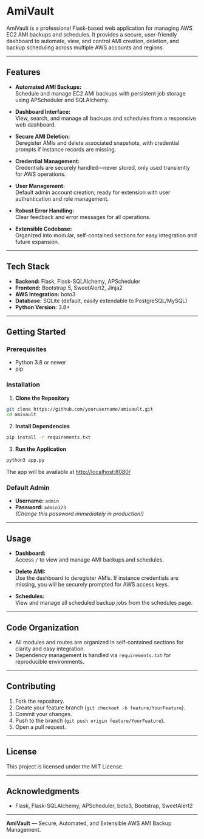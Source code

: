 # AmiVault

AmiVault is a professional Flask-based web application for managing AWS EC2 AMI backups and schedules. It provides a secure, user-friendly dashboard to automate, view, and control AMI creation, deletion, and backup scheduling across multiple AWS accounts and regions.

---

## Features

- **Automated AMI Backups:**  
  Schedule and manage EC2 AMI backups with persistent job storage using APScheduler and SQLAlchemy.

- **Dashboard Interface:**  
  View, search, and manage all backups and schedules from a responsive web dashboard.

- **Secure AMI Deletion:**  
  Deregister AMIs and delete associated snapshots, with credential prompts if instance records are missing.

- **Credential Management:**  
  Credentials are securely handled—never stored, only used transiently for AWS operations.

- **User Management:**  
  Default admin account creation; ready for extension with user authentication and role management.

- **Robust Error Handling:**  
  Clear feedback and error messages for all operations.

- **Extensible Codebase:**  
  Organized into modular, self-contained sections for easy integration and future expansion.

---

## Tech Stack

- **Backend:** Flask, Flask-SQLAlchemy, APScheduler
- **Frontend:** Bootstrap 5, SweetAlert2, Jinja2
- **AWS Integration:** boto3
- **Database:** SQLite (default, easily extendable to PostgreSQL/MySQL)
- **Python Version:** 3.8+

---

## Getting Started

### Prerequisites

- Python 3.8 or newer
- pip

### Installation

1. **Clone the Repository**
```bash
git clone https://github.com/yourusername/amivault.git
cd amivault
```

2. **Install Dependencies**
```bash
pip install -r requirements.txt
```

3. **Run the Application**
```bash
python3 app.py
```

The app will be available at [http://localhost:8080/](http://localhost:8080/)

### Default Admin

- **Username:** `admin`
- **Password:** `admin123`  
*(Change this password immediately in production!)*

---

## Usage

- **Dashboard:**  
Access `/` to view and manage AMI backups and schedules.

- **Delete AMI:**  
Use the dashboard to deregister AMIs. If instance credentials are missing, you will be securely prompted for AWS access keys.

- **Schedules:**  
View and manage all scheduled backup jobs from the schedules page.

---

## Code Organization

- All modules and routes are organized in self-contained sections for clarity and easy integration.
- Dependency management is handled via `requirements.txt` for reproducible environments.

---

## Contributing

1. Fork the repository.
2. Create your feature branch (`git checkout -b feature/YourFeature`).
3. Commit your changes.
4. Push to the branch (`git push origin feature/YourFeature`).
5. Open a pull request.

---

## License

This project is licensed under the MIT License.

---

## Acknowledgments

- Flask, Flask-SQLAlchemy, APScheduler, boto3, Bootstrap, SweetAlert2

---

**AmiVault** — Secure, Automated, and Extensible AWS AMI Backup Management.